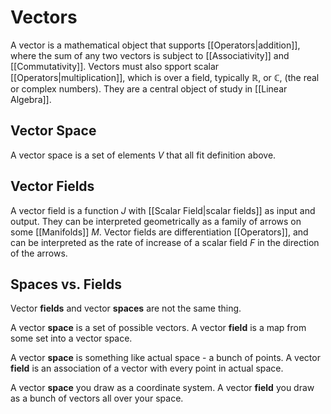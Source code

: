 # Vectors
 A vector is a mathematical object that supports [[Operators|addition]], where the sum of any two vectors is subject to [[Associativity]] and [[Commutativity]]. Vectors must also spport scalar [[Operators|multiplication]], which is over a field, typically $\mathbb{R}$, or $\mathbb{C}$, (the real or complex numbers). They are a central object of study in [[Linear Algebra]].

## Vector Space
A vector space is a set of elements *V* that all fit definition above.

## Vector Fields
A vector field is a function $J$ with [[Scalar Field|scalar fields]] as input and output. They can be interpreted geometrically as a family of arrows on some [[Manifolds]] $M$. Vector fields are differentiation [[Operators]], and can be interpreted as the rate of increase of a scalar field $F$ in the direction of the arrows.

## Spaces vs. Fields
Vector **fields** and vector **spaces** are not the same thing.

A vector **space** is a set of possible vectors.
A vector **field** is a map from some set into a vector space.

A vector **space** is something like actual space - a bunch of points.
A vector **field** is an association of a vector with every point in actual space.

A vector **space** you draw as a coordinate system.
A vector **field** you draw as a bunch of vectors all over your space.